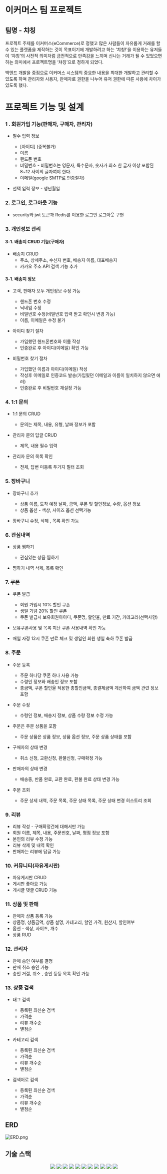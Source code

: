 # 이커머스 팀 프로젝트

## 팀명 - 챠칭

프로젝트 주제를 이커머스(eCommerce)로 정했고 많은 사람들이 자유롭게 거래를 할 수 있는 플랫폼을 제작하는 것이 목표이기에 개발하려고 하는 ‘챠칭!’을 이용하는 유저들이
‘챠칭’의 사전적 의미처럼 금전적으로 만족감을 느끼며 신나는 거래가 될 수 있었으면 하는 의미에서 프로젝트명을 ‘챠칭’으로 정하게 되었다.

백엔드 개발을 중점으로 이커머스 시스템의 중요한 내용을 최대한 개발하고 관리할 수 있도록 하며 관리자와 사용자, 판매자로 권한을 나누어 유저 권한에 따른 사용에 차이가 있도록
했다.

# 프로젝트 기능 및 설계

### 1 . 회원가입 기능(판매자, 구매자, 관리자)

- 필수 입력 정보
    - [아이디] (중복불가)
    - 이름
    - 핸드폰 번호
    - 비밀번호 - 비밀번호는 영문자, 특수문자, 숫자가 최소 한 글자 이상 포함된 8~12 사이의 글자여야 한다.
    - 이메일(google SMTP로 인증절차)
      
- 선택 입력 정보 - 생년월일

### 2. 로그인, 로그아웃 기능

- security와 jwt 토큰과 Redis를 이용한 로그인 로그아웃 구현

### 3. 개인정보 관리

#### 3-1. 배송지 CRUD 기능(구매자)

- 배송지 CRUD
    - 주소, 상세주소, 수신자 번호, 배송지 이름, 대표배송지
    - 카카오 주소 API 검색 기능 추가

#### 3-1. 배송지 정보

- 고객, 판매자 모두 개인정보 수정 가능
    - 핸드폰 번호 수정
    - 닉네임 수정
    - 비밀번호 수정(비밀번호 입력 받고 확인시 변경 가능)
    - 이름, 이메일은 수정 불가

- 아이디 찾기 절차
    - 가입했던 핸드폰번호와 이름 작성
    - 인증완료 후 아이디(이메일) 확인 가능

- 비밀번호 찾기 절차
    - 가입했던 이름과 아이디(이메일) 작성
    - 작성후 이메일로 인증코드 발송(가입됬던 이메일과 이름이 일치하지 않으면 에러)
    - 인증완료 후 비밀번호 재설정 가능

### 4. 1:1 문의

- 1:1 문의 CRUD
    - 문의는 제목, 내용, 유형, 날짜 정보가 포함

- 관리자 문의 답글 CRUD
    - 제목, 내용 필수 입력

- 관리자 문의 목록 확인
    - 전체, 답변 미등록 두가지 필터 조회

### 5. 장바구니

- 장바구니 추가
    - 상품 이름, 도착 예정 날짜, 금액, 쿠폰 및 할인정보, 수량, 옵션 정보
    - 상품 옵션 - 색상, 사이즈 옵션 선택가능

- 장바구니 수정, 삭제 , 목록 확인 가능

### 6. 관심내역

- 상품 찜하기
    - 관심있는 상품 찜하기
      
- 찜하기 내역 삭제, 목록 확인

### 7. 쿠폰

- 쿠폰 발급
    - 회원 가입시 10% 할인 쿠폰
    - 생일 기념 20% 할인 쿠폰
    - 쿠폰 발급시 보유회원아이디, 쿠폰명, 할인율, 만료 기간, 카테고리(선택사항)
      
- 보유쿠폰사용 및 목록 지난 쿠폰 사용내역 확인 가능
  
- 매일 자정 12시 쿠폰 만료 체크 및 생일인 회원 생일 축하 쿠폰 발급

### 8. 주문

- 주문 등록
    - 주문 하나당 쿠폰 하나 사용 가능
    - 수령인 정보와 배송인 정보 포함
    - 총금액, 쿠폰 할인율 적용한 총할인금액, 총결제금액 계산하여 금액 관련 정보 포함
      
- 주문 수정
    - 수령인 정보, 배송지 정보, 상품 수량 정보 수정 가능
     
- 주문은 주문 상품을 포함
   - 주문 상품은 상품 정보, 상품 옵션 정보, 주문 상품 상태를 포함 
  
- 구매자의 상태 변경 
    - 취소 신청, 교환신청, 환불신청, 구매확정 가능
      
- 판매자의 상태 변경 
    - 배송중, 반품 완료, 교환 완료, 환불 완료 상태 변경 가능
      
- 주문 조회 
    - 주문 상세 내역, 주문 목록, 주문 상태 목록, 주문 상태 변경 히스토리 조회

### 9. 리뷰

- 리뷰 작성 - 구매확정건에 대해서만 가능
- 회원 이름, 제목, 내용, 주문번호, 날짜, 평점 정보 포함
- 본인의 리뷰 수정 가능
- 리뷰 삭제 및 내역 확인
- 판매자는 리뷰에 답글 가능

### 10. 커뮤니티(자유게시판)

- 자유게시판 CRUD
- 게시판 좋아요 가능 
- 게시글 댓글 CRUD 기능

### 11. 상품 및 판매

- 판매자 상품 등록 가능 
- 상품명, 상품금액, 상품 설명, 카테고리, 할인 가격, 원산지, 할인여부
- 옵션 - 색상, 사이즈, 개수
- 상품 RUD 

### 12. 관리자

- 판매 승인 여부를 결정
- 판매 취소 승인 가능
- 승인 거절, 취소 , 승인 등등 목록 확인 가능

### 13. 상품 검색

- 태그 검색
    - 등록된 최신순 검색
    - 가격순
    - 리뷰 개수순
    - 별점순

- 카테고리 검색
    - 등록된 최신순 검색
    - 가격순
    - 리뷰 개수순
    - 별점순

- 검색어로 검색
    - 등록된 최신순 검색
    - 가격순
    - 리뷰 개수순
    - 별점순
## ERD
![ERD.png](doc%2FERD.png)

## 기술 스택
<div align=center> 
  <img src="https://img.shields.io/badge/java-007396?style=for-the-badge&logo=java&logoColor=white"> 
  <img src="https://img.shields.io/badge/spring-6DB33F?style=for-the-badge&logo=spring&logoColor=white">
  <img src="https://img.shields.io/badge/springboot-6DB33F?style=for-the-badge&logo=springboot&logoColor=white">
  <img src="https://img.shields.io/badge/JPA-6DB33F?style=for-the-badge">
  <img src="https://img.shields.io/badge/mysql-4479A1?style=for-the-badge&logo=mysql&logoColor=white"> 
  <img src="https://img.shields.io/badge/git-F05032?style=for-the-badge&logo=git&logoColor=white">
  <img src="https://img.shields.io/badge/redis-%23DD0031.svg?&style=for-the-badge&logo=redis&logoColor=white">
  <img src="https://img.shields.io/badge/query DSL-527FFF?style=for-the-badge">
  <img src="https://img.shields.io/badge/gradle-2D4999?style=for-the-badge&logo=gradle&logoColor=white">
  <img src="https://img.shields.io/badge/json%20web%20tokens-323330?style=for-the-badge&logo=json-web-tokens&logoColor=pink">
  <img src="https://img.shields.io/badge/IntelliJ_IDEA-000000.svg?style=for-the-badge&logo=intellij-idea&logoColor=white">
</div>